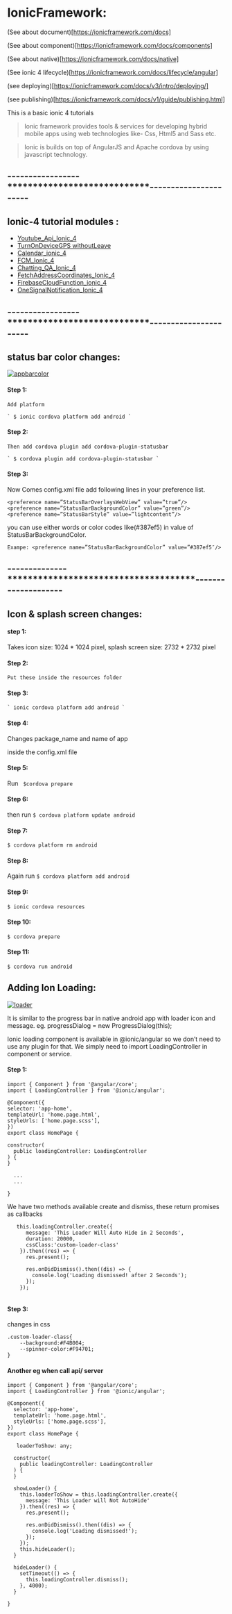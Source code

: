 # IonicFramework:

(See about document)[https://ionicframework.com/docs]

(See about component)[https://ionicframework.com/docs/components]

(See about native)[https://ionicframework.com/docs/native]

(See ionic 4 lifecycle)[https://ionicframework.com/docs/lifecycle/angular]

(see deploying)[https://ionicframework.com/docs/v3/intro/deploying/]

(see publishing)[https://ionicframework.com/docs/v1/guide/publishing.html]

This is a basic ionic 4 tutorials
>Ionic framework provides tools & services for developing hybrid mobile apps using web technologies like- Css, Html5 and Sass etc.

>Ionic is builds on top of AngularJS and Apache cordova by using javascript technology.


## -----------------****************************----------------------


## Ionic-4 tutorial  modules :
* [Youtube_Api_Ionic_4](https://github.com/manzooralam/Ionic_4_tutorial/tree/Youtube_Api_Ionic_4)
* [TurnOnDeviceGPS withoutLeave](https://github.com/manzooralam/Ionic_4_tutorial/tree/TurnOnDeviceGPS_withoutLeave_getGeolocation_Ionic_4)
* [Calendar_ionic_4](https://github.com/manzooralam/Ionic_4_tutorial/tree/Calendar_ionic_4)
* [FCM_Ionic_4](https://github.com/manzooralam/Ionic_4_tutorial/tree/FCM_Ionic_4)
* [Chatting_QA_Ionic_4](https://github.com/manzooralam/Ionic_4_tutorial/tree/Chatting_QA_Ionic_4)
* [FetchAddressCoordinates_Ionic_4](https://github.com/manzooralam/Ionic_4_tutorial/tree/FetchAddressCoordinates_Ionic_4)
* [FirebaseCloudFunction_ionic_4](https://github.com/manzooralam/Ionic_4_tutorial/tree/FirebaseCloudFunction_ionic_4)
* [OneSignalNotification_Ionic_4](https://github.com/manzooralam/Ionic_4_tutorial/tree/OneSignalNotification_Ionic_4)




## -----------------****************************----------------------



## status bar color changes:

 <a href="https://imgbb.com/"><img src="https://i.ibb.co/7nLTNzX/appbarcolor.png" alt="appbarcolor" border="0"></a>
 
 #### Step 1:
    Add platform
    
    ` $ ionic cordova platform add android `
    
  #### Step 2:
    Then add cordova plugin add cordova-plugin-statusbar
    
    ` $ cordova plugin add cordova-plugin-statusbar `
    
  #### Step 3:
   Now Comes config.xml file 
   add following lines in your preference list.
```
<preference name=”StatusBarOverlaysWebView” value=”true”/>
<preference name=”StatusBarBackgroundColor” value=”green”/>
<preference name=”StatusBarStyle” value=”lightcontent”/>  
 ```
you can use either words or color codes like(#387ef5) in value of StatusBarBackgroundColor.

` Exampe: <preference name=”StatusBarBackgroundColor” value=”#387ef5″/> `


  
##  --------------*************************************--------------------   


## Icon & splash screen changes:

 #### step 1: 
   Takes icon size: 1024 * 1024 pixel, splash screen size: 2732 * 2732 pixel
   
 #### Step 2:
    Put these inside the resources folder 
    
 #### Step 3:   
    ` ionic cordova platform add android `
    
 #### Step 4:
 Changes package_name and name of app
 
 inside the config.xml file
 
 #### Step 5:   
   Run 
   ` $cordova prepare`
   
  #### Step 6:  
  then run 
  ` $ cordova platform update android `
  
   #### Step 7: 
   ` $ cordova platform rm android `
   
  #### Step 8:   
  Again run 
  ` $ cordova platform add android `
  
  #### Step 9:  
  
  ` $ ionic cordova resources `
  
   #### Step 10:
   
   ` $ cordova prepare `
   
   #### Step 11:
   
   ` $ cordova run android `
 


## Adding Ion Loading:

 <a href="https://imgbb.com/"><img src="https://i.ibb.co/9cm0sz4/loader.png" alt="loader" border="0"></a>
 
  It is similar to the progress bar in native android app
   with loader icon and message.
   eg. progressDialog = new ProgressDialog(this);
   
   
  Ionic loading component is available in @ionic/angular so we don’t need to use any plugin for that. We simply need to import LoadingController in component or service.
#### Step 1:

  ```
  import { Component } from '@angular/core';
import { LoadingController } from '@ionic/angular';
 
@Component({
  selector: 'app-home',
  templateUrl: 'home.page.html',
  styleUrls: ['home.page.scss'],
})
export class HomePage {
 
  constructor(
    public loadingController: LoadingController
  ) {
  }
 
    ...
    ...
  
}
```
We have two methods available create and dismiss, these return promises as callbacks

```
   this.loadingController.create({
      message: 'This Loader Will Auto Hide in 2 Seconds',
      duration: 20000,
      cssClass:'custom-loader-class'
    }).then((res) => {
      res.present();
 
      res.onDidDismiss().then((dis) => {
        console.log('Loading dismissed! after 2 Seconds');
      });
    });
   
   ```
   
#### Step 3:
changes in css

```
.custom-loader-class{
    --background:#F4B004;
    --spinner-color:#F94701;
}
```

#### Another eg when call api/ server

```
import { Component } from '@angular/core';
import { LoadingController } from '@ionic/angular';
 
@Component({
  selector: 'app-home',
  templateUrl: 'home.page.html',
  styleUrls: ['home.page.scss'],
})
export class HomePage {
 
   loaderToShow: any;
 
  constructor(
    public loadingController: LoadingController
  ) {
  }
 
  showLoader() {
    this.loaderToShow = this.loadingController.create({
      message: 'This Loader will Not AutoHide'
    }).then((res) => {
      res.present();
 
      res.onDidDismiss().then((dis) => {
        console.log('Loading dismissed!');
      });
    });
    this.hideLoader();
  }
 
  hideLoader() {
    setTimeout(() => {
      this.loadingController.dismiss();
    }, 4000);
  }
  
}

```
 


  
    
